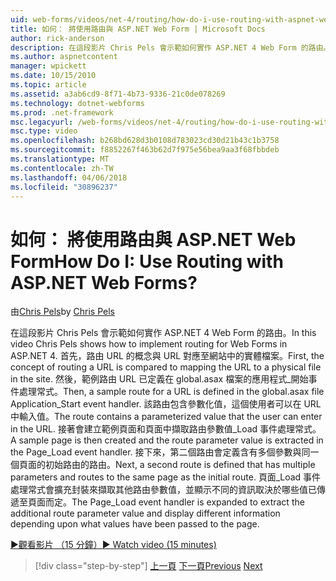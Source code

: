 ```yaml
---
uid: web-forms/videos/net-4/routing/how-do-i-use-routing-with-aspnet-web-forms
title: 如何： 將使用路由與 ASP.NET Web Form | Microsoft Docs
author: rick-anderson
description: 在這段影片 Chris Pels 會示範如何實作 ASP.NET 4 Web Form 的路由。 首先，路由 URL 的概念是相較於將 URL 對應至 p...
ms.author: aspnetcontent
manager: wpickett
ms.date: 10/15/2010
ms.topic: article
ms.assetid: a3ab6cd9-8f71-4b73-9336-21c0de078269
ms.technology: dotnet-webforms
ms.prod: .net-framework
msc.legacyurl: /web-forms/videos/net-4/routing/how-do-i-use-routing-with-aspnet-web-forms
msc.type: video
ms.openlocfilehash: b268bd628d3b0108d783023cd30d21b43c1b3758
ms.sourcegitcommit: f8852267f463b62d7f975e56bea9aa3f68fbbdeb
ms.translationtype: MT
ms.contentlocale: zh-TW
ms.lasthandoff: 04/06/2018
ms.locfileid: "30896237"
---
```

<a name="how-do-i-use-routing-with-aspnet-web-forms"></a><span data-ttu-id="540fc-105">如何： 將使用路由與 ASP.NET Web Form</span><span class="sxs-lookup"><span data-stu-id="540fc-105">How Do I: Use Routing with ASP.NET Web Forms?</span></span>
====================
<span data-ttu-id="540fc-106">由[Chris Pels](https://twitter.com/chrispels)</span><span class="sxs-lookup"><span data-stu-id="540fc-106">by [Chris Pels](https://twitter.com/chrispels)</span></span>

<span data-ttu-id="540fc-107">在這段影片 Chris Pels 會示範如何實作 ASP.NET 4 Web Form 的路由。</span><span class="sxs-lookup"><span data-stu-id="540fc-107">In this video Chris Pels shows how to implement routing for Web Forms in ASP.NET 4.</span></span> <span data-ttu-id="540fc-108">首先，路由 URL 的概念與 URL 對應至網站中的實體檔案。</span><span class="sxs-lookup"><span data-stu-id="540fc-108">First, the concept of routing a URL is compared to mapping the URL to a physical file in the site.</span></span> <span data-ttu-id="540fc-109">然後，範例路由 URL 已定義在 global.asax 檔案的應用程式\_開始事件處理常式。</span><span class="sxs-lookup"><span data-stu-id="540fc-109">Then, a sample route for a URL is defined in the global.asax file Application\_Start event handler.</span></span> <span data-ttu-id="540fc-110">該路由包含參數化值，這個使用者可以在 URL 中輸入值。</span><span class="sxs-lookup"><span data-stu-id="540fc-110">The route contains a parameterized value that the user can enter in the URL.</span></span> <span data-ttu-id="540fc-111">接著會建立範例頁面和頁面中擷取路由參數值\_Load 事件處理常式。</span><span class="sxs-lookup"><span data-stu-id="540fc-111">A sample page is then created and the route parameter value is extracted in the Page\_Load event handler.</span></span> <span data-ttu-id="540fc-112">接下來，第二個路由會定義含有多個參數與同一個頁面的初始路由的路由。</span><span class="sxs-lookup"><span data-stu-id="540fc-112">Next, a second route is defined that has multiple parameters and routes to the same page as the initial route.</span></span> <span data-ttu-id="540fc-113">頁面\_Load 事件處理常式會擴充封裝來擷取其他路由參數值，並顯示不同的資訊取決於哪些值已傳遞至頁面而定。</span><span class="sxs-lookup"><span data-stu-id="540fc-113">The Page\_Load event handler is expanded to extract the additional route parameter value and display different information depending upon what values have been passed to the page.</span></span>

[<span data-ttu-id="540fc-114">&#9654;觀看影片 （15 分鐘）</span><span class="sxs-lookup"><span data-stu-id="540fc-114">&#9654; Watch video (15 minutes)</span></span>](https://channel9.msdn.com/Blogs/ASP-NET-Site-Videos/how-do-i-use-routing-with-aspnet-web-forms)

> [!div class="step-by-step"]
> <span data-ttu-id="540fc-115">[上一頁](aspnet-4-quick-hit-outbound-webforms-routing.md)
> [下一頁](how-do-i-work-with-urls-in-aspnet-routing.md)</span><span class="sxs-lookup"><span data-stu-id="540fc-115">[Previous](aspnet-4-quick-hit-outbound-webforms-routing.md)
[Next](how-do-i-work-with-urls-in-aspnet-routing.md)</span></span>
